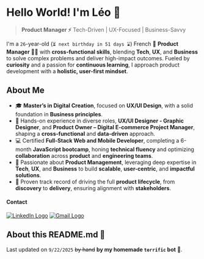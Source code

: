 # Hello World! I'm Léo 👋

> **Product Manager ⚡️** Tech-Driven | UX-Focused | Business-Savvy

I'm a `26`-year-old (`⏳ next birthday in 51 days ⌛️`) French 🥐 **Product Manager** 👨‍💻 with **cross-functional skills**, blending **Tech**, **UX**, and **Business** to solve complex problems and deliver high-impact outcomes. Fueled by **curiosity** and a passion for **continuous learning**, I approach product development with a **holistic, user-first mindset**.

## About Me

- 🎓 **Master’s in Digital Creation**, focused on **UX/UI Design**, with a solid foundation in **Business principles**.
- 💼 Hands-on experience in diverse roles, **UX/UI Designer - Graphic Designer**, and **Product Owner – Digital E-commerce Project Manager**, shaping a **cross-functional** and **data-driven** approach.
- 💻 Certified **Full-Stack Web and Mobile Developer**, completing a 6-month **JavaScript bootcamp**, honing **technical fluency** and optimizing **collaboration** across **product** and **engineering teams**.
- 🚀 Passionate about **Product Management**, leveraging deep expertise in **Tech**, **UX**, and **Business** to build **scalable**, **user-centric**, and **impactful solutions**.
- 🔄 Proven track record of driving the full **product lifecycle**, from **discovery** to **delivery**, ensuring alignment with **stakeholders**.

#### Contact

[![LinkedIn Logo](https://img.shields.io/static/v1?message=LinkedIn&logo=linkedin&label=&color=0077B5&logoColor=white&labelColor=&style=flat)](https://www.linkedin.com/in/leoturco/)
[![Gmail Logo](https://img.shields.io/static/v1?message=Gmail&logo=gmail&label=&color=D14836&logoColor=white&labelColor=&style=flat)](mailto:leo.turco.83@gmail.com)

<!--
## Technical Stack

#### Front-end

![HTML5](https://skillicons.dev/icons?i=html)
![CSS3](https://skillicons.dev/icons?i=css)
![Sass](https://skillicons.dev/icons?i=sass)
![Tailwind CSS](https://skillicons.dev/icons?i=tailwind)
![JavaScript](https://skillicons.dev/icons?i=js)
![TypeScript](https://skillicons.dev/icons?i=ts)
![Vite](https://skillicons.dev/icons?i=vite)
![React](https://skillicons.dev/icons?i=react)
![Redux](https://skillicons.dev/icons?i=redux)
![Next.js](https://skillicons.dev/icons?i=nextjs)


#### Back-end

![Node.js](https://skillicons.dev/icons?i=nodejs)
![Express](https://skillicons.dev/icons?i=express)
![PostgreSQL](https://skillicons.dev/icons?i=postgres)
![Sequelize](https://skillicons.dev/icons?i=sequelize)
![Redis](https://skillicons.dev/icons?i=redis)

#### Testing

![Jest](https://skillicons.dev/icons?i=jest)

#### Design

![Figma](https://skillicons.dev/icons?i=figma)
![Adobe XD](https://skillicons.dev/icons?i=xd)
![Adobe Photoshop](https://skillicons.dev/icons?i=ps)
![Adobe Illustrator](https://skillicons.dev/icons?i=ai)

## GitHub Stats

#### Visitor counter

![Visitor counter](https://profile-counter.glitch.me/luteor/count.svg?)

![Stats Graph](https://github-readme-stats.vercel.app/api?username=luteor&hide_title=false&hide_rank=&show_icons=true&include_all_commits=true&count_private=true&disable_animations=false&theme=dracula&locale=en&hide_border=false&order=1)

![Languages Graph](https://github-readme-stats.vercel.app/api/top-langs?username=luteor&locale=en&hide_title=false&layout=compact&card_width=320&langs_count=5&theme=dracula&hide_border=false&order=2)

![Streak Graph](https://streak-stats.demolab.com?user=luteor&locale=en&mode=daily&theme=dracula&hide_border=false&border_radius=5&order=3) 
-->

## About this README.md 📄

Last updated on `9/22/2025` ~~by hand~~ **by my homemade `terrific` bot** 🤖.
